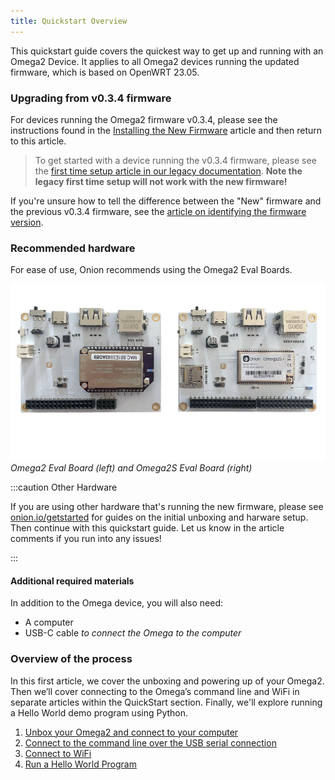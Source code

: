 ```yaml
---
title: Quickstart Overview
---
```


<!-- NOTE: Ok to keep OpenWRT release numbers hard-coded in this article -->

This quickstart guide covers the quickest way to get up and running with an Omega2 Device. It applies to all Omega2 devices running the updated firmware, which is based on OpenWRT 23.05.

### Upgrading from v0.3.4 firmware

For devices running the Omega2 firmware v0.3.4, please see the instructions found in the [Installing the New Firmware](/firmware/installing-firmware) article and then return to this article.

> To get started with a device running the v0.3.4 firmware, please see the [first time setup article in our legacy documentation](https://docs.onion.io/omega2-docs/first-time-setup.html). **Note the legacy first time setup will not work with the new firmware!**

If you're unsure how to tell the difference between the "New" firmware and the previous v0.3.4 firmware, see the [article on identifying the firmware version](../introduction/determine-fw-version).

### Recommended hardware

For ease of use, Onion recommends using the Omega2 Eval Boards. 

![Omega2 Eval Board (left) and Omega2S Eval Board (right)](./assets/omega2-eval-boards-front.jpg)
*Omega2 Eval Board (left) and Omega2S Eval Board (right)*

:::caution Other Hardware

If you are using other hardware that's running the new firmware, please see [onion.io/getstarted](https://onion.io/getstarted) for guides on the initial unboxing and harware setup. Then continue with this quickstart guide. Let us know in the article comments if you run into any issues!

:::

#### Additional required materials

In addition to the Omega device, you will also need:
- A computer
- USB-C cable *to connect the Omega to the computer*

### Overview of the process

In this first article, we cover the unboxing and powering up of your Omega2. Then we’ll cover connecting to the Omega’s command line and WiFi in separate articles within the QuickStart section. Finally, we'll explore running a Hello World demo program using Python.

1. [Unbox your Omega2 and connect to your computer](./power-up)
1. [Connect to the command line over the USB serial connection](./serial-command-line)
1. [Connect to WiFi](./setup-wifi)
1. [Run a Hello World Program](./hello-world-demo)